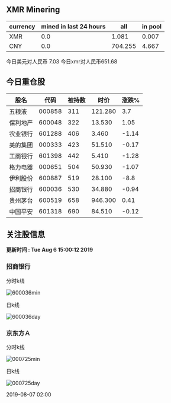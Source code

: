 ## XMR Minering

|currency|mined in last 24 hours|all|in pool|
|---|---|---|---|
|XMR|0.0|1.081|0.007|
|CNY|0.0|704.255|4.667|

今日美元对人民币 7.03	今日xmr对人民币651.68


## 今日重仓股 

|股名|代码|被持数|时价|涨跌%|
|---|---|---|---|---|
|五粮液|000858|311|121.280|3.7|
|保利地产|600048|322|13.530|1.05|
|农业银行|601288|406|3.460|-1.14|
|美的集团|000333|423|51.510|-0.17|
|工商银行|601398|442|5.410|-1.28|
|格力电器|000651|504|50.930|-1.07|
|伊利股份|600887|519|28.100|-8.8|
|招商银行|600036|530|34.880|-0.94|
|贵州茅台|600519|658|946.300|0.41|
|中国平安|601318|690|84.510|-0.12|

## 关注股信息
**更新时间 : Tue Aug  6 15:00:12 2019**
### 招商银行 
分时k线

![600036min](http://image.sinajs.cn/newchart/min/n/sh600036.gif)

日k线

![600036day](http://image.sinajs.cn/newchart/daily/n/sh600036.gif)

### 京东方Ａ 
分时k线

![000725min](http://image.sinajs.cn/newchart/min/n/sz000725.gif)

日k线

![000725day](http://image.sinajs.cn/newchart/daily/n/sz000725.gif)

2019-08-07 02:00
